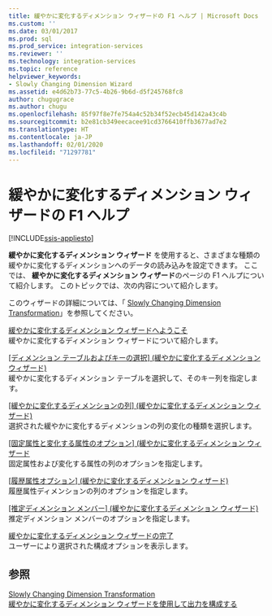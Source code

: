 ```yaml
---
title: 緩やかに変化するディメンション ウィザードの F1 ヘルプ | Microsoft Docs
ms.custom: ''
ms.date: 03/01/2017
ms.prod: sql
ms.prod_service: integration-services
ms.reviewer: ''
ms.technology: integration-services
ms.topic: reference
helpviewer_keywords:
- Slowly Changing Dimension Wizard
ms.assetid: e4d62b73-77c5-4b26-9b6d-d5f245768fc8
author: chugugrace
ms.author: chugu
ms.openlocfilehash: 85f97f8e7fe754a4c52b34f52ecb45d142a43c4b
ms.sourcegitcommit: b2e81cb349eecacee91cd3766410ffb3677ad7e2
ms.translationtype: HT
ms.contentlocale: ja-JP
ms.lasthandoff: 02/01/2020
ms.locfileid: "71297781"
---
```

# <a name="slowly-changing-dimension-wizard-f1-help"></a>緩やかに変化するディメンション ウィザードの F1 ヘルプ

[!INCLUDE[ssis-appliesto](../../../includes/ssis-appliesto-ssvrpluslinux-asdb-asdw-xxx.md)]


  **緩やかに変化するディメンション ウィザード** を使用すると、さまざまな種類の緩やかに変化するディメンションへのデータの読み込みを設定できます。 ここでは、 **緩やかに変化するディメンション ウィザード**のページの F1 ヘルプについて紹介します。 このトピックでは、次の内容について紹介します。  
  
 このウィザードの詳細については、「 [Slowly Changing Dimension Transformation](../../../integration-services/data-flow/transformations/slowly-changing-dimension-transformation.md)」を参照してください。  
  
 [緩やかに変化するディメンション ウィザードへようこそ](../../../integration-services/data-flow/transformations/welcome-to-the-slowly-changing-dimension-wizard.md)  
 緩やかに変化するディメンション ウィザードについて紹介します。  
  
 [[ディメンション テーブルおよびキーの選択] &#40;緩やかに変化するディメンション ウィザード&#41;](../../../integration-services/data-flow/transformations/select-a-dimension-table-and-keys-slowly-changing-dimension-wizard.md)  
 緩やかに変化するディメンション テーブルを選択して、そのキー列を指定します。  
  
 [[緩やかに変化するディメンションの列] &#40;緩やかに変化するディメンション ウィザード&#41;](../../../integration-services/data-flow/transformations/slowly-changing-dimension-columns-slowly-changing-dimension-wizard.md)  
 選択された緩やかに変化するディメンションの列の変化の種類を選択します。  
  
 [[固定属性と変化する属性のオプション] &#40;緩やかに変化するディメンション ウィザード](../../../integration-services/data-flow/transformations/fixed-and-changing-attribute-options-slowly-changing-dimension-wizard.md)  
 固定属性および変化する属性の列のオプションを指定します。  
  
 [[履歴属性オプション] &#40;緩やかに変化するディメンション ウィザード&#41;](../../../integration-services/data-flow/transformations/historical-attribute-options-slowly-changing-dimension-wizard.md)  
 履歴属性ディメンションの列のオプションを指定します。  
  
 [[推定ディメンション メンバー] &#40;緩やかに変化するディメンション ウィザード&#41;](../../../integration-services/data-flow/transformations/inferred-dimension-members-slowly-changing-dimension-wizard.md)  
 推定ディメンション メンバーのオプションを指定します。  
  
 [緩やかに変化するディメンション ウィザードの完了](../../../integration-services/data-flow/transformations/finish-the-slowly-changing-dimension-wizard.md)  
 ユーザーにより選択された構成オプションを表示します。  
  
## <a name="see-also"></a>参照  
 [Slowly Changing Dimension Transformation](../../../integration-services/data-flow/transformations/slowly-changing-dimension-transformation.md)   
 [緩やかに変化するディメンション ウィザードを使用して出力を構成する](../../../integration-services/data-flow/transformations/configure-outputs-using-the-slowly-changing-dimension-wizard.md)  
  
  

